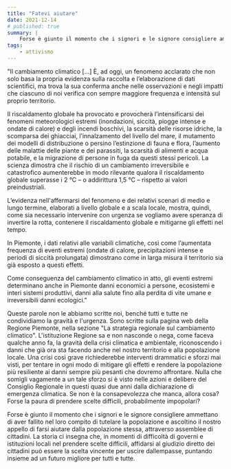 ```yaml
---
title: "Fatevi aiutare"
date: 2021-12-14
# published: true
summary: |
    Forse è giunto il momento che i signori e le signore consigliere ammettano di aver fallito nel loro compito di tutelare la popolazione e ascoltino il nostro appello di farsi aiutare dalla popolazione stessa, attraverso assemblee di cittadini.
tags:
    - attivismo
---
```

"Il cambiamento climatico [...] È, ad oggi, un fenomeno acclarato che non solo basa la propria evidenza sulla raccolta e l’elaborazione di dati scientifici, ma trova la sua conferma anche nelle osservazioni e negli impatti che ciascuno di noi verifica con sempre maggiore frequenza e intensità sul proprio territorio.

 Il riscaldamento globale ha provocato e provocherà l’intensificarsi dei fenomeni meteorologici estremi (inondazioni, siccità, piogge intense e ondate di calore) e degli incendi boschivi, la scarsità delle risorse idriche, la scomparsa dei ghiacciai, l’innalzamento del livello del mare, il mutamento dei modelli di distribuzione o persino l’estinzione di fauna e flora, l’aumento delle malattie delle piante e dei parassiti, la scarsità di alimenti e acqua potabile, e la migrazione di persone in fuga da questi stessi pericoli. La scienza dimostra che il rischio di un cambiamento irreversibile e catastrofico aumenterebbe in modo rilevante qualora il riscaldamento globale superasse i 2 °C – o addirittura 1,5 °C – rispetto ai valori preindustriali.

L’evidenza nell'affermarsi del fenomeno e dei relativi scenari di medio e lungo termine, elaborati a livello globale e a scala locale, mostra, quindi, come sia necessario intervenire con urgenza se vogliamo avere speranza di invertire la rotta, contenere il riscaldamento globale e mitigarne gli effetti nel tempo.

In Piemonte, i dati relativi alle variabili climatiche, così come l’aumentata frequenza di eventi estremi (ondate di calore, precipitazioni intense e periodi di siccità prolungata) dimostrano come in larga misura il territorio sia già esposto a questi effetti.

Come conseguenza del cambiamento climatico in atto, gli eventi estremi determinano anche in Piemonte danni economici a persone, ecosistemi e interi sistemi produttivi, danni alla salute fino alla perdita di vite umane e irreversibili danni ecologici."

Queste parole non le abbiamo scritte noi, benché tutti e tutte ne condividiamo la gravità e l'urgenza. Sono scritte sulla pagina web della Regione Piemonte, nella sezione "La strategia regionale sul cambiamento climatico". L'istituzione Regione sa e non nasconde o nega, come faceva qualche anno fa, la gravità della crisi climatica e ambientale, riconoscendo i danni che già ora sta facendo anche nel nostro territorio e alla popolazione locale. 
Una crisi così grave richiederebbe interventi drammatici e sforzi mai visti, per tentare in ogni modo di mitigare gli effetti e rendere la popolazione più resiliente ai danni sempre più pesanti che dovremo affrontare. 
Nulla che somigli vagamente a un tale sforzo si è visto nelle azioni e delibere del Consiglio Regionale in questi quasi due anni dalla dichiarazione di emergenza climatica. Se non è la consapevolezza che manca, allora cosa? Forse la paura di prendere scelte difficili, probabilmente impopolari? 

Forse è giunto il momento che i signori e le signore consigliere ammettano di aver fallito nel loro compito di tutelare la popolazione e ascoltino il nostro appello di farsi aiutare dalla popolazione stessa, attraverso assemblee di cittadini. La storia ci insegna che, in momenti di difficoltà di governi e istituzioni locali nel prendere scelte difficili, affidarsi al giudizio diretto dei cittadini può essere la scelta vincente per uscire dallempasse, puntando insieme ad un futuro migliore per tutti e tutte. 

